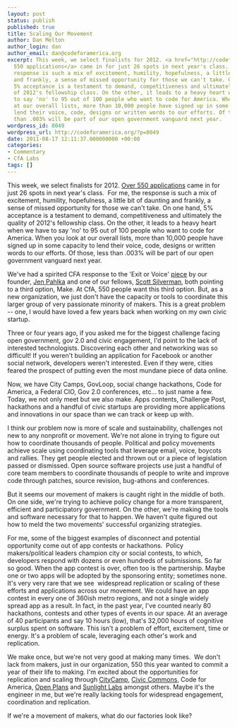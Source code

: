 ```yaml
---
layout: post
status: publish
published: true
title: Scaling Our Movement
author: Dan Melton
author_login: dan
author_email: dan@codeforamerica.org
excerpt: This week, we select finalists for 2012. <a href="http://codeforamerica.org/2011/08/16/over-550-step-up/">Over
  550 applications</a> came in for just 26 spots in next year's class.  For me, the
  response is such a mix of excitement, humility, hopefulness, a little bit of daunting
  and frankly, a sense of missed opportunity for those we can't take. On one hand,
  5% acceptance is a testament to demand, competitiveness and ultimately the quality
  of 2012's fellowship class. On the other, it leads to a heavy heart when we have
  to say 'no' to 95 out of 100 people who want to code for America. When you look
  at our overall lists, more than 10,000 people have signed up in some capacity to
  lend their voice, code, designs or written words to our efforts. Of those, less
  than .003% will be part of our open government vanguard next year.
wordpress_id: 8049
wordpress_url: http://codeforamerica.org/?p=8049
date: 2011-08-17 12:11:37.000000000 +00:00
categories:
- Commentary
- CfA Labs
tags: []
---
```

This week, we select finalists for 2012. <a href="http://codeforamerica.org/2011/08/16/over-550-step-up/">Over 550 applications</a> came in for just 26 spots in next year's class.  For me, the response is such a mix of excitement, humility, hopefulness, a little bit of daunting and frankly, a sense of missed opportunity for those we can't take. On one hand, 5% acceptance is a testament to demand, competitiveness and ultimately the quality of 2012's fellowship class. On the other, it leads to a heavy heart when we have to say 'no' to 95 out of 100 people who want to code for America. When you look at our overall lists, more than 10,000 people have signed up in some capacity to lend their voice, code, designs or written words to our efforts. Of those, less than .003% will be part of our open government vanguard next year.

<!--more-->

We've had a spirited CFA response to the 'Exit or Voice' <a id="jghu" title="piece" href="http://www.nytimes.com/2011/08/05/world/europe/05iht-letter05.html?_r=2&amp;ref=europe">piece</a> by our founder, <a id="cda0" title="Jen Pahlka" href="http://codeforamerica.org/2011/08/07/exit-or-voice-how-about-neither/">Jen Pahlka</a> and one of our fellows, <a id="b9jq" title="Scott Silverman" href="http://codeforamerica.org/2011/08/09/the-passionate-minority/">Scott Silverman</a>, both pointing to a third option, Make. At CfA, 550 people want this third option. But, as a new organization, we just don't have the capacity or tools to coordinate this larger group of very passionate minority of makers. This is a great problem -- one, I would have loved a few years back when working on my own civic startup.



Three or four years ago, if you asked me for the biggest challenge facing open government, gov 2.0 and civic engagement, I'd point to the lack of interested technologists. Discovering each other and networking was so difficult! If you weren't building an application for Facebook or another social network, developers weren't interested. Even if they were, cities feared the prospect of putting even the most mundane piece of data online.



Now, we have City Camps, GovLoop, social change hackathons, Code for America, a Federal CIO, Gov 2.0 conferences, etc... to just name a few. Today, we not only meet but we also make. Apps contents, Challenge Post, hackathons and a handful of civic startups are providing more applications and innovations in our space than we can track or keep up with.



I think our problem now is more of scale and sustainability, challenges not new to any nonprofit or movement. We're not alone in trying to figure out how to coordinate thousands of people. Political and policy movements achieve scale using coordinating tools that leverage email, voice, boycots and rallies. They get people elected and thrown out or a piece of legislation passed or dismissed. Open source software projects use just a handful of core team members to coordinate thousands of people to write and improve code through patches, source revision, bug-athons and conferences.



But it seems our movement of makers is caught right in the middle of both. On one side, we're trying to achieve policy change for a more transparent, efficient and participatory government. On the other, we're making the tools and software necessary for that to happen. We haven't quite figured out how to meld the two movements' successful organizing strategies.



For me, some of the biggest examples of disconnect and potential opportunity come out of app contests or hackathons.  Policy makers/political leaders champion city or social contests, to which, developers respond with dozens or even hundreds of submissions. So far so good. When the app contest is over, often too is the partnership. Maybe one or two apps will be adopted by the sponsoring entity; sometimes none. It's very very rare that we see  widespread replication or scaling of these efforts and applications across our movement. We could have an app contest in every one of 360ish metro regions, and not a single widely spread app as a result. In fact, in the past year, I've counted nearly 80 hackathons, contests and other types of events in our space. At an average of 40 participants and say 10 hours (low), that's 32,000 hours of cognitive surplus spent on software. This isn't a problem of effort, excitement, time or energy. It's a problem of scale, leveraging each other's work and replication.



We make once, but we're not very good at making many times.  We don't lack from makers, just in our organization, 550 this year wanted to commit a year of their life to making. I'm excited about the opportunities for replication and scaling through <a href="http://citycamp.govfresh.com/">CityCamp</a>, <a href="http://www.civiccommons.org">Civic Commons</a>, Code for America, <a href="http://www.openplans.org">Open Plans</a> and <a href="http://www.sunlightlabs.org">Sunlight Labs</a> amongst others. Maybe it's the engineer in me, but we're really lacking tools for widespread engagement, coordination and replication.



If we're a movement of makers, what do our factories look like?

